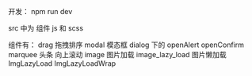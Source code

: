开发：
    npm run dev

src 中为 组件 js 和 scss

组件有：
drag 拖拽排序
modal 模态框
dialog 下的 openAlert openConfirm
marquee 头条 向上滚动
image 图片加载
image_lazy_load 图片懒加载 ImgLazyLoad ImgLazyLoadWrap